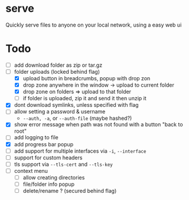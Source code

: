# serve

Quickly serve files to anyone on your local network, using a easy web ui

# Todo

- [ ] add download folder as zip or tar.gz
- [ ] folder uploads (locked behind flag)
  - [X] upload button in breadcrumbs, popup with drop zon
  - [X] drop zone anywhere in the window -> upload to current folder
  - [X] drop zone on folders => upload to that folder
  - [ ] if folder is uploaded, zip it and send it then unzip it
- [X] dont download symlinks, unless specified with flag
- [ ] allow setting a password & username
  - `--auth, -a`, or `--auth-file` (maybe hashed?)
- [X] show error message when path was not found with a button "back to root"
- [ ] add logging to file
- [X] add progress bar popup
- [ ] add support for multiple interfaces via `-i`, `--interface`
- [ ] support for custom headers
- [ ] tls support via `--tls-cert` and `--tls-key`
- [ ] context menu
  - [ ] allow creating directories
  - [ ] file/folder info popup
  - [ ] delete/rename ? (secured behind flag)